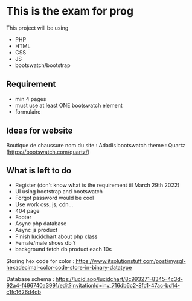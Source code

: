 # This is the exam for prog
This project will be using
- PHP
- HTML
- CSS
- JS
- bootswatch/bootstrap

## Requirement
- min 4 pages
- must use at least ONE bootswatch element
- formulaire

## Ideas for website
Boutique de chaussure
nom du site : Adadis
bootswatch theme : Quartz (https://bootswatch.com/quartz/)

## What is left to do 
- Register  (don't know what is the requirement til March 29th 2022)
- UI using bootstrap and bootswatch
- Forgot password would be cool
- Use work css, js, cdn...
- 404 page
- Footer
- Async php database
- Async js product
- Finish lucidchart about php class
- Female/male shoes db ?
- background fetch db product each 10s


Storing hex code for color : https://www.itsolutionstuff.com/post/mysql-hexadecimal-color-code-store-in-binary-datatype

Database schema : https://lucid.app/lucidchart/8c993271-8345-4c3d-92a4-f496740a3991/edit?invitationId=inv_716db6c2-8fc1-47ac-bd14-c1fc1626d4db